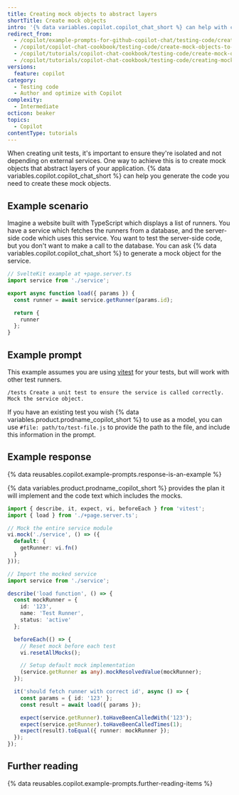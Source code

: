 ```yaml
---
title: Creating mock objects to abstract layers
shortTitle: Create mock objects
intro: '{% data variables.copilot.copilot_chat_short %} can help with creating mock objects that you can use for unit tests.'
redirect_from:
  - /copilot/example-prompts-for-github-copilot-chat/testing-code/create-mock-objects-to-abstract-layers
  - /copilot/copilot-chat-cookbook/testing-code/create-mock-objects-to-abstract-layers
  - /copilot/tutorials/copilot-chat-cookbook/testing-code/create-mock-objects-to-abstract-layers
  - /copilot/tutorials/copilot-chat-cookbook/testing-code/creating-mock-objects-to-abstract-layers
versions:
  feature: copilot
category:
  - Testing code
  - Author and optimize with Copilot
complexity:
  - Intermediate
octicon: beaker
topics:
  - Copilot
contentType: tutorials
---
```


When creating unit tests, it's important to ensure they're isolated and not depending on external services. One way to achieve this is to create mock objects that abstract layers of your application. {% data variables.copilot.copilot_chat_short %} can help you generate the code you need to create these mock objects.

## Example scenario

Imagine a website built with TypeScript which displays a list of runners. You have a service which fetches the runners from a database, and the server-side code which uses this service. You want to test the server-side code, but you don't want to make a call to the database. You can ask {% data variables.copilot.copilot_chat_short %} to generate a mock object for the service.

```typescript id=mock-service
// SvelteKit example at +page.server.ts
import service from './service';

export async function load({ params }) {
  const runner = await service.getRunner(params.id);

  return {
    runner
  };
}
```

## Example prompt

This example assumes you are using [vitest](https://vitest.dev/) for your tests, but will work with other test runners.

```copilot copy prompt ref=mock-service
/tests Create a unit test to ensure the service is called correctly. Mock the service object.
```

If you have an existing test you wish {% data variables.product.prodname_copilot_short %} to use as a model, you can use `#file: path/to/test-file.js` to provide the path to the file, and include this information in the prompt.

## Example response

{% data reusables.copilot.example-prompts.response-is-an-example %}

{% data variables.product.prodname_copilot_short %} provides the plan it will implement and the code text which includes the mocks.

```typescript
import { describe, it, expect, vi, beforeEach } from 'vitest';
import { load } from './+page.server.ts';

// Mock the entire service module
vi.mock('./service', () => ({
  default: {
    getRunner: vi.fn()
  }
}));

// Import the mocked service
import service from './service';

describe('load function', () => {
  const mockRunner = {
    id: '123',
    name: 'Test Runner',
    status: 'active'
  };

  beforeEach(() => {
    // Reset mock before each test
    vi.resetAllMocks();

    // Setup default mock implementation
    (service.getRunner as any).mockResolvedValue(mockRunner);
  });

  it('should fetch runner with correct id', async () => {
    const params = { id: '123' };
    const result = await load({ params });

    expect(service.getRunner).toHaveBeenCalledWith('123');
    expect(service.getRunner).toHaveBeenCalledTimes(1);
    expect(result).toEqual({ runner: mockRunner });
  });
});
```

## Further reading

{% data reusables.copilot.example-prompts.further-reading-items %}
